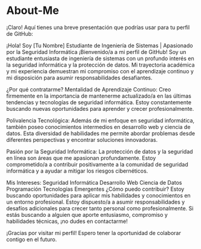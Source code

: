 # About-Me


¡Claro! Aquí tienes una breve presentación que podrías usar para tu perfil de GitHub:

¡Hola! Soy [Tu Nombre]
Estudiante de Ingeniería de Sistemas | Apasionado por la Seguridad Informática
¡Bienvenido/a a mi perfil de GitHub! Soy un estudiante entusiasta de ingeniería de sistemas con un profundo interés en la seguridad informática y la protección de datos. Mi trayectoria académica y mi experiencia demuestran mi compromiso con el aprendizaje continuo y mi disposición para asumir responsabilidades desafiantes.

¿Por qué contratarme?
Mentalidad de Aprendizaje Continuo: Creo firmemente en la importancia de mantenerme actualizado/a en las últimas tendencias y tecnologías de seguridad informática. Estoy constantemente buscando nuevas oportunidades para aprender y crecer profesionalmente.

Polivalencia Tecnológica: Además de mi enfoque en seguridad informática, también poseo conocimientos intermedios en desarrollo web y ciencia de datos. Esta diversidad de habilidades me permite abordar problemas desde diferentes perspectivas y encontrar soluciones innovadoras.

Pasión por la Seguridad Informática: La protección de datos y la seguridad en línea son áreas que me apasionan profundamente. Estoy comprometido/a a contribuir positivamente a la comunidad de seguridad informática y a ayudar a mitigar los riesgos cibernéticos.

Mis Intereses:
Seguridad Informática
Desarrollo Web
Ciencia de Datos
Programación
Tecnologías Emergentes
¿Cómo puedo contribuir?
Estoy buscando oportunidades para aplicar mis habilidades y conocimientos en un entorno profesional. Estoy dispuesto/a a asumir responsabilidades y desafíos adicionales para crecer tanto personal como profesionalmente. Si estás buscando a alguien que aporte entusiasmo, compromiso y habilidades técnicas, ¡no dudes en contactarme!

¡Gracias por visitar mi perfil! Espero tener la oportunidad de colaborar contigo en el futuro.
